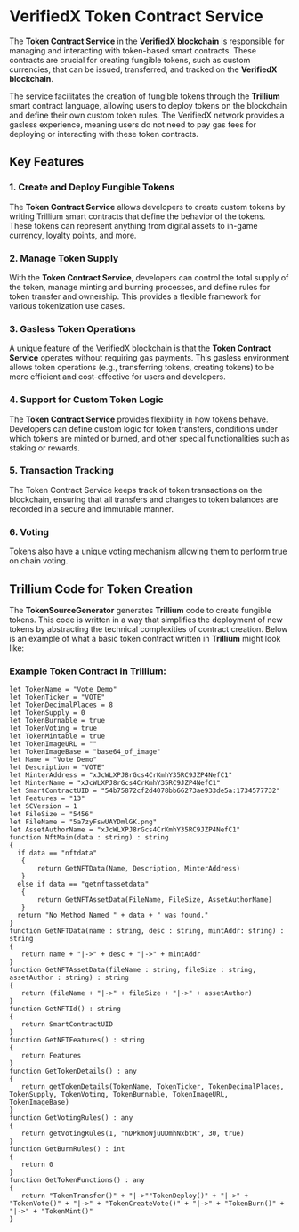 ﻿---
sidebar_position: 7
---

# VerifiedX Token Contract Service

The **Token Contract Service** in the **VerifiedX blockchain** is responsible for managing and interacting with token-based smart contracts. These contracts are crucial for creating fungible tokens, such as custom currencies, that can be issued, transferred, and tracked on the **VerifiedX blockchain**.

The service facilitates the creation of fungible tokens through the **Trillium** smart contract language, allowing users to deploy tokens on the blockchain and define their own custom token rules. The VerifiedX network provides a gasless experience, meaning users do not need to pay gas fees for deploying or interacting with these token contracts.

## Key Features

### 1. **Create and Deploy Fungible Tokens**
The **Token Contract Service** allows developers to create custom tokens by writing Trillium smart contracts that define the behavior of the tokens. These tokens can represent anything from digital assets to in-game currency, loyalty points, and more.

### 2. **Manage Token Supply**
With the **Token Contract Service**, developers can control the total supply of the token, manage minting and burning processes, and define rules for token transfer and ownership. This provides a flexible framework for various tokenization use cases.

### 3. **Gasless Token Operations**
A unique feature of the VerifiedX blockchain is that the **Token Contract Service** operates without requiring gas payments. This gasless environment allows token operations (e.g., transferring tokens, creating tokens) to be more efficient and cost-effective for users and developers.

### 4. **Support for Custom Token Logic**
The **Token Contract Service** provides flexibility in how tokens behave. Developers can define custom logic for token transfers, conditions under which tokens are minted or burned, and other special functionalities such as staking or rewards.

### 5. **Transaction Tracking**
The Token Contract Service keeps track of token transactions on the blockchain, ensuring that all transfers and changes to token balances are recorded in a secure and immutable manner.

### 6. **Voting**
Tokens also have a unique voting mechanism allowing them to perform true on chain voting. 

## Trillium Code for Token Creation

The **TokenSourceGenerator** generates **Trillium** code to create fungible tokens. This code is written in a way that simplifies the deployment of new tokens by abstracting the technical complexities of contract creation. Below is an example of what a basic token contract written in **Trillium** might look like:

### Example Token Contract in Trillium:

```trillium
let TokenName = "Vote Demo"
let TokenTicker = "VOTE"
let TokenDecimalPlaces = 8
let TokenSupply = 0
let TokenBurnable = true
let TokenVoting = true
let TokenMintable = true
let TokenImageURL = ""
let TokenImageBase = "base64_of_image"
let Name = "Vote Demo"
let Description = "VOTE"
let MinterAddress = "xJcWLXPJ8rGcs4CrKmhY35RC9JZP4NefC1"
let MinterName = "xJcWLXPJ8rGcs4CrKmhY35RC9JZP4NefC1"
let SmartContractUID = "54b75872cf2d4078bb66273ae933de5a:1734577732"
let Features = "13"
let SCVersion = 1
let FileSize = "5456"
let FileName = "5a7zyFswUAYDmlGK.png"
let AssetAuthorName = "xJcWLXPJ8rGcs4CrKmhY35RC9JZP4NefC1"
function NftMain(data : string) : string
{
  if data == "nftdata"
   {
       return GetNFTData(Name, Description, MinterAddress)
   }
  else if data == "getnftassetdata"
   {
       return GetNFTAssetData(FileName, FileSize, AssetAuthorName)
   }
  return "No Method Named " + data + " was found."
}
function GetNFTData(name : string, desc : string, mintAddr: string) : string
{
   return name + "|->" + desc + "|->" + mintAddr
}
function GetNFTAssetData(fileName : string, fileSize : string, assetAuthor : string) : string
{
   return (fileName + "|->" + fileSize + "|->" + assetAuthor)
}
function GetNFTId() : string
{
   return SmartContractUID
}
function GetNFTFeatures() : string
{
   return Features
}
function GetTokenDetails() : any
{
   return getTokenDetails(TokenName, TokenTicker, TokenDecimalPlaces, TokenSupply, TokenVoting, TokenBurnable, TokenImageURL, TokenImageBase)
}
function GetVotingRules() : any
{
   return getVotingRules(1, "nDPkmoWjuUDmhNxbtR", 30, true)
}
function GetBurnRules() : int
{
   return 0
}
function GetTokenFunctions() : any
{
   return "TokenTransfer()" + "|->""TokenDeploy()" + "|->" + "TokenVote()" + "|->" + "TokenCreateVote()" + "|->" + "TokenBurn()" + "|->" + "TokenMint()"
}

